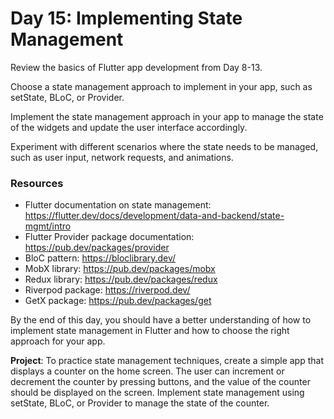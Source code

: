 # Day 15: Implementing State Management

Review the basics of Flutter app development from Day 8-13.

Choose a state management approach to implement in your app, such as setState, BLoC, or Provider.

Implement the state management approach in your app to manage the state of the widgets and update the user interface accordingly.

Experiment with different scenarios where the state needs to be managed, such as user input, network requests, and animations.

### Resources

- Flutter documentation on state management: https://flutter.dev/docs/development/data-and-backend/state-mgmt/intro
- Flutter Provider package documentation: https://pub.dev/packages/provider
- BloC pattern: https://bloclibrary.dev/
- MobX library: https://pub.dev/packages/mobx
- Redux library: https://pub.dev/packages/redux
- Riverpod package: https://riverpod.dev/
- GetX package: https://pub.dev/packages/get

By the end of this day, you should have a better understanding of how to implement state management in Flutter and how to choose the right approach for your app.

**Project**: To practice state management techniques, create a simple app that displays a counter on the home screen. The user can increment or decrement the counter by pressing buttons, and the value of the counter should be displayed on the screen. Implement state management using setState, BLoC, or Provider to manage the state of the counter.